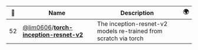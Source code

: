 |:star2: | Name | Description | 🌍|
|---|---|---|---|
|52|[@lim0606](https://github.com/lim0606)/[**torch-inception-resnet-v2**](https://github.com/lim0606/torch-inception-resnet-v2)|The inception-resnet-v2 models re-trained from scratch via torch ||

